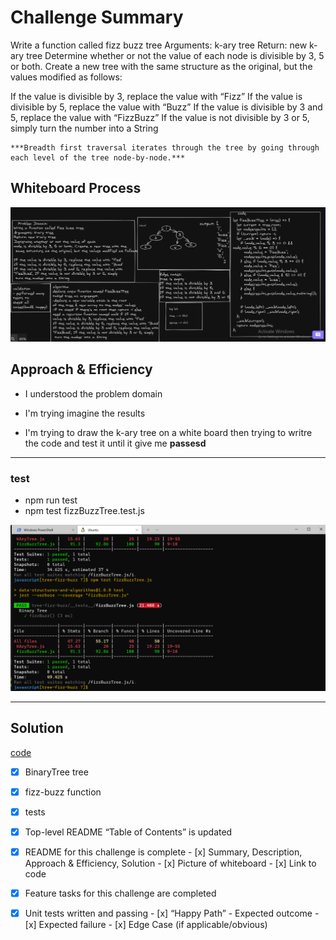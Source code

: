 
# Challenge Summary

Write a function called fizz buzz tree
Arguments: k-ary tree
Return: new k-ary tree
Determine whether or not the value of each node is divisible by 3, 5 or both. Create a new tree with the same structure as the original, but the values modified as follows:

If the value is divisible by 3, replace the value with “Fizz”
If the value is divisible by 5, replace the value with “Buzz”
If the value is divisible by 3 and 5, replace the value with “FizzBuzz”
If the value is not divisible by 3 or 5, simply turn the number into a String

    ***Breadth first traversal iterates through the tree by going through each level of the tree node-by-node.***
    
## Whiteboard Process
![whiteBoard](/javascript/tree-fizz-buzz/img/whiteBoard.png)

## Approach & Efficiency

* I understood the problem domain

* I'm trying imagine the results 

* I'm trying to draw the k-ary tree  on a white board then trying to writre the code and test it 
until it give me **passesd**

-----------------

### test 

* npm run test
* npm test fizzBuzzTree.test.js

![testResults](/javascript/tree-fizz-buzz/img/test.png)

------------------------

## Solution

[code](/javascript/tree-fizz-buzz/lib/fizzBuzzTree.js)


- [x] BinaryTree tree
- [x] fizz-buzz function



- [x] tests

 - [x] Top-level README “Table of Contents” is updated
 - [x] README for this challenge is complete
       - [x] Summary, Description, Approach & Efficiency, Solution
       - [x] Picture of whiteboard
       - [x] Link to code
 - [x] Feature tasks for this challenge are completed
 - [x] Unit tests written and passing
       - [x] “Happy Path” - Expected outcome
       - [x] Expected failure
       - [x] Edge Case (if applicable/obvious)









